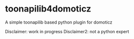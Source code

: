 # toonapilib4domoticz
A simple toonapilib based python plugin for domoticz

Disclaimer: work in progress
Disclaimer2: not a python expert
